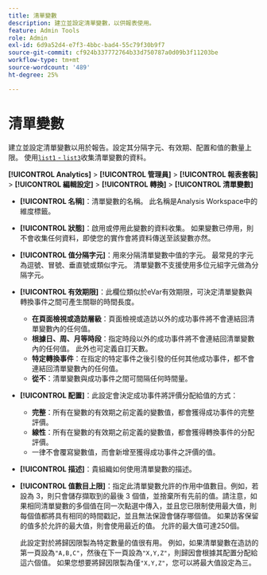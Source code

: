 ```yaml
---
title: 清單變數
description: 建立並設定清單變數，以供報表使用。
feature: Admin Tools
role: Admin
exl-id: 6d9a52d4-e7f3-4bbc-bad4-55c79f30b9f7
source-git-commit: cf924b337772764b33d750787a0d09b3f11203be
workflow-type: tm+mt
source-wordcount: '489'
ht-degree: 25%

---
```


# 清單變數

建立並設定清單變數以用於報告。設定其分隔字元、有效期、配置和值的數量上限。 使用[`list1` - `list3`](/help/implement/vars/page-vars/list.md)收集清單變數的資料。

**[!UICONTROL Analytics]** > **[!UICONTROL 管理員]** > **[!UICONTROL 報表套裝]** > **[!UICONTROL 編輯設定]** > **[!UICONTROL 轉換]** > **[!UICONTROL 清單變數]**

* **[!UICONTROL 名稱]**：清單變數的名稱。 此名稱是Analysis Workspace中的維度標籤。

* **[!UICONTROL 狀態]**：啟用或停用此變數的資料收集。 如果變數已停用，則不會收集任何資料，即使您的實作會將資料傳送至該變數亦然。

* **[!UICONTROL 值分隔字元]**：用來分隔清單變數中值的字元。 最常見的字元為逗號、冒號、垂直號或類似字元。 清單變數不支援使用多位元組字元做為分隔字元。

* **[!UICONTROL 有效期限]**：此欄位類似於eVar有效期限，可決定清單變數與轉換事件之間可產生關聯的時間長度。
   * **在頁面檢視或造訪層級**：頁面檢視或造訪以外的成功事件將不會連結回清單變數內的任何值。
   * **根據日、周、月等時段**：指定時段以外的成功事件將不會連結回清單變數內的任何值。 此外也可定義自訂天數。
   * **特定轉換事件**：在指定的特定事件之後引發的任何其他成功事件，都不會連結回清單變數內的任何值。
   * **從不**：清單變數與成功事件之間可間隔任何時間量。

* **[!UICONTROL 配置]**：此設定會決定成功事件將評價分配給值的方式：
   * **完整**：所有在變數的有效期之前定義的變數值，都會獲得成功事件的完整評價。
   * **線性**：所有在變數的有效期之前定義的變數值，都會獲得轉換事件的分配評價。
   * 一律不會覆寫變數值，而會新增至獲得成功事件之評價的值。

* **[!UICONTROL 描述]**：貴組織如何使用清單變數的描述。

* **[!UICONTROL 值數目上限]**：指定此清單變數允許的作用中值數目。例如，若設為 3，則只會儲存擷取到的最後 3 個值，並捨棄所有先前的值。請注意，如果相同清單變數的多個值在同一次點選中傳入，並且您已限制使用最大值，則每個值都將具有相同的時間戳記，並且無法保證會儲存哪個值。 如果訪客保留的值多於允許的最大值，則會使用最近的值。 允許的最大值可達250個。

  此設定對於將歸因限製為特定數量的值很有用。 例如，如果清單變數在造訪的第一頁設為`"A,B,C"`，然後在下一頁設為`"X,Y,Z"`，則歸因會根據其配置分配給這六個值。 如果您想要將歸因限製為僅`"X,Y,Z"`，您可以將最大值設定為三。
